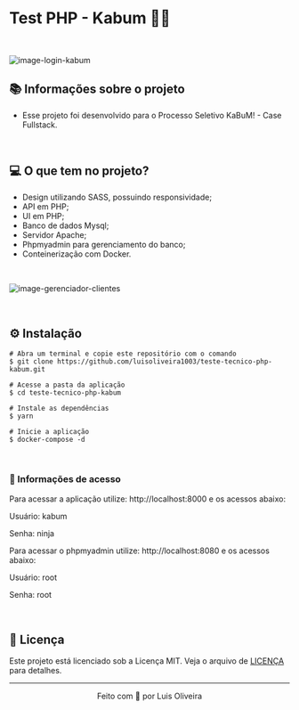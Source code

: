 # Test PHP - Kabum 🥷🧡

&nbsp;

![image-login-kabum](https://github.com/luisoliveira1003/teste-tecnico-php-kabum/assets/50784155/204c6512-3600-4da0-8243-c173b05d79d0)

## 📚 Informações sobre o projeto

* Esse projeto foi desenvolvido para o Processo Seletivo KaBuM! - Case Fullstack.

&nbsp;

## 💻 O que tem no projeto?

* Design utilizando SASS, possuindo responsividade;
* API em PHP;
* UI em PHP;
* Banco de dados Mysql;
* Servidor Apache;
* Phpmyadmin para gerenciamento do banco;
* Conteinerização com Docker.

&nbsp;

![image-gerenciador-clientes](https://github.com/luisoliveira1003/teste-tecnico-php-kabum/assets/50784155/1e2756a5-29a0-4504-b3ed-92fc6294d10b)

&nbsp;

## ⚙️ Instalação
```
# Abra um terminal e copie este repositório com o comando
$ git clone https://github.com/luisoliveira1003/teste-tecnico-php-kabum.git
```

```
# Acesse a pasta da aplicação
$ cd teste-tecnico-php-kabum

# Instale as dependências
$ yarn

# Inicie a aplicação
$ docker-compose -d

```

&nbsp;

### 🔗 Informações de acesso


Para acessar a aplicação utilize: http://localhost:8000 e os acessos abaixo:

Usuário: kabum

Senha: ninja

Para acessar o phpmyadmin utilize: http://localhost:8080 e os acessos abaixo:

Usuário: root

Senha: root

&nbsp;

## 📝 Licença

Este projeto está licenciado sob a Licença MIT. Veja o arquivo de [LICENÇA](https://github.com/luisoliveira1003/teste-tecnico-php-kabum/blob/master/LICENSE) para detalhes.


---

<p align="center">Feito com 💜 por Luis Oliveira</p>

